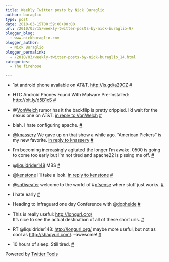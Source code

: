```yaml
---
title: Weekly Twitter posts by Nick Buraglio
author: buraglio
type: post
date: 2010-03-15T00:59:00+00:00
url: /2010/03/15/weekly-twitter-posts-by-nick-buraglio-9/
blogger_blog:
  - www.nickburaglio.com
blogger_author:
  - Nick Buraglio
blogger_permalink:
  - /2010/03/weekly-twitter-posts-by-nick-buraglio_14.html
categories:
  - The firehose

---
```

</p> 

  * 1st android phone available on AT&T. <a href="http://is.gd/a29CZ" rel="nofollow">http://is.gd/a29CZ</a> [#][1] 


  * HTC Android Phones Found With Malware Pre-Installed: <a href="http://bit.ly/d5B1xS" rel="nofollow">http://bit.ly/d5B1xS</a> [#][2] 


  * @[VonWelch][3] rumor has it the backflip is pretty crippled. I&#8217;d wait for the nexus one on AT&T. [in reply to VonWelch][4] [#][5] 


  * blah. I hate configuring apache. [#][6] 


  * @[knassery][7] We gave up on that show a while ago. &#8220;American Pickers&#8221; is my new favorite. [in reply to knassery][8] [#][9] 


  * I&#8217;m becoming increasingly agitated the longer I&#8217;m awake. 0500 is going to come too early but I&#8217;m not tired and apache22 is pissing me off. [#][10] 


  * @[liquidrider148][11] MBS [#][12] 


  * @[kenstone][13] I&#8217;ll take a look. [in reply to kenstone][14] [#][15] 


  * @[sn0weater][16] welcome to the world of #[pfsense][17] where stuff just works. [#][18] 


  * I hate early [#][19] 


  * Heading to infraguard one day Conference with @[dopheide][20] [#][21] 


  * This is really useful: <a href="http://longurl.org/" rel="nofollow">http://longurl.org/</a>  
    It&#8217;s nice to see the actual destination of all of these short urls. [#][22] 


  * RT @liquidrider148: <a href="http://longurl.org/" rel="nofollow">http://longurl.org/</a> maybe more useful, but not as cool as <a href="http://shadyurl.com/" rel="nofollow">http://shadyurl.com/</a>. &#8211;awesome! [#][23] 


  * 10 hours of sleep. Still tired. [#][24] 
</ul> 



Powered by [Twitter Tools][25]

 [1]: http://twitter.com/buraglio/statuses/10220746764
 [2]: http://twitter.com/buraglio/statuses/10228906386
 [3]: http://twitter.com/VonWelch
 [4]: http://twitter.com/VonWelch/statuses/10226177930
 [5]: http://twitter.com/buraglio/statuses/10300744889
 [6]: http://twitter.com/buraglio/statuses/10308918161
 [7]: http://twitter.com/knassery
 [8]: http://twitter.com/knassery/statuses/10306240233
 [9]: http://twitter.com/buraglio/statuses/10308941148
 [10]: http://twitter.com/buraglio/statuses/10309084760
 [11]: http://twitter.com/liquidrider148
 [12]: http://twitter.com/buraglio/statuses/10347890232
 [13]: http://twitter.com/kenstone
 [14]: http://twitter.com/kenstone/statuses/10335300597
 [15]: http://twitter.com/buraglio/statuses/10347918761
 [16]: http://twitter.com/sn0weater
 [17]: http://search.twitter.com/search?q=%23pfsense
 [18]: http://twitter.com/buraglio/statuses/10350518312
 [19]: http://twitter.com/buraglio/statuses/10367630411
 [20]: http://twitter.com/dopheide
 [21]: http://twitter.com/buraglio/statuses/10368785349
 [22]: http://twitter.com/buraglio/statuses/10384961554
 [23]: http://twitter.com/buraglio/statuses/10388542789
 [24]: http://twitter.com/buraglio/statuses/10420882111
 [25]: http://alexking.org/projects/wordpress